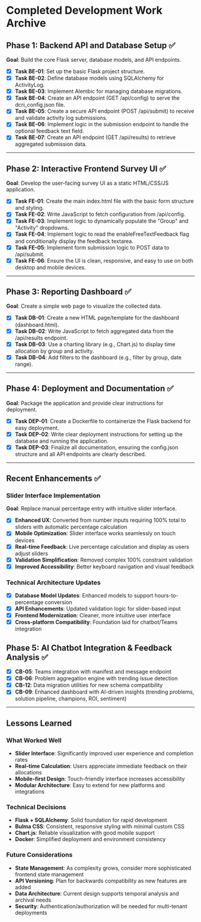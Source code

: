 # Completed Development Work Archive

## Phase 1: Backend API and Database Setup ✅

**Goal**: Build the core Flask server, database models, and API endpoints.

- [x] **Task BE-01**: Set up the basic Flask project structure.
- [x] **Task BE-02**: Define database models using SQLAlchemy for ActivityLog.
- [x] **Task BE-03**: Implement Alembic for managing database migrations.
- [x] **Task BE-04**: Create an API endpoint (GET /api/config) to serve the dcri_config.json file.
- [x] **Task BE-05**: Create a secure API endpoint (POST /api/submit) to receive and validate activity log submissions.
- [x] **Task BE-06**: Implement logic in the submission endpoint to handle the optional feedback text field.
- [x] **Task BE-07**: Create an API endpoint (GET /api/results) to retrieve aggregated submission data.

---

## Phase 2: Interactive Frontend Survey UI ✅

**Goal**: Develop the user-facing survey UI as a static HTML/CSS/JS application.

- [x] **Task FE-01**: Create the main index.html file with the basic form structure and styling.
- [x] **Task FE-02**: Write JavaScript to fetch configuration from /api/config.
- [x] **Task FE-03**: Implement logic to dynamically populate the "Group" and "Activity" dropdowns.
- [x] **Task FE-04**: Implement logic to read the enableFreeTextFeedback flag and conditionally display the feedback textarea.
- [x] **Task FE-05**: Implement form submission logic to POST data to /api/submit.
- [x] **Task FE-06**: Ensure the UI is clean, responsive, and easy to use on both desktop and mobile devices.

---

## Phase 3: Reporting Dashboard ✅

**Goal**: Create a simple web page to visualize the collected data.

- [x] **Task DB-01**: Create a new HTML page/template for the dashboard (dashboard.html).
- [x] **Task DB-02**: Write JavaScript to fetch aggregated data from the /api/results endpoint.
- [x] **Task DB-03**: Use a charting library (e.g., Chart.js) to display time allocation by group and activity.
- [x] **Task DB-04**: Add filters to the dashboard (e.g., filter by group, date range).

---

## Phase 4: Deployment and Documentation ✅

**Goal**: Package the application and provide clear instructions for deployment.

- [x] **Task DEP-01**: Create a Dockerfile to containerize the Flask backend for easy deployment.
- [x] **Task DEP-02**: Write clear deployment instructions for setting up the database and running the application.
- [x] **Task DEP-03**: Finalize all documentation, ensuring the config.json structure and all API endpoints are clearly described.

---

## Recent Enhancements ✅

### Slider Interface Implementation
**Goal**: Replace manual percentage entry with intuitive slider interface.

- [x] **Enhanced UX**: Converted from number inputs requiring 100% total to sliders with automatic percentage calculation
- [x] **Mobile Optimization**: Slider interface works seamlessly on touch devices
- [x] **Real-time Feedback**: Live percentage calculation and display as users adjust sliders
- [x] **Validation Simplification**: Removed complex 100% constraint validation
- [x] **Improved Accessibility**: Better keyboard navigation and visual feedback

### Technical Architecture Updates
- [x] **Database Model Updates**: Enhanced models to support hours-to-percentage conversion
- [x] **API Enhancements**: Updated validation logic for slider-based input
- [x] **Frontend Modernization**: Cleaner, more intuitive user interface
- [x] **Cross-platform Compatibility**: Foundation laid for chatbot/Teams integration

## Phase 5: AI Chatbot Integration & Feedback Analysis ✅

- [x] **CB-05**: Teams integration with manifest and message endpoint
- [x] **CB-06**: Problem aggregation engine with trending issue detection
- [x] **CB-12**: Data migration utilities for new schema compatibility
- [x] **CB-09**: Enhanced dashboard with AI-driven insights (trending problems, solution pipeline, champions, ROI, sentiment)

---

## Lessons Learned

### What Worked Well
- **Slider Interface**: Significantly improved user experience and completion rates
- **Real-time Calculation**: Users appreciate immediate feedback on their allocations
- **Mobile-first Design**: Touch-friendly interface increases accessibility
- **Modular Architecture**: Easy to extend for new platforms and integrations

### Technical Decisions
- **Flask + SQLAlchemy**: Solid foundation for rapid development
- **Bulma CSS**: Consistent, responsive styling with minimal custom CSS
- **Chart.js**: Reliable visualization with good mobile support
- **Docker**: Simplified deployment and environment consistency

### Future Considerations
- **State Management**: As complexity grows, consider more sophisticated frontend state management
- **API Versioning**: Plan for backwards compatibility as new features are added
- **Data Architecture**: Current design supports temporal analysis and archival needs
- **Security**: Authentication/authorization will be needed for multi-tenant deployments